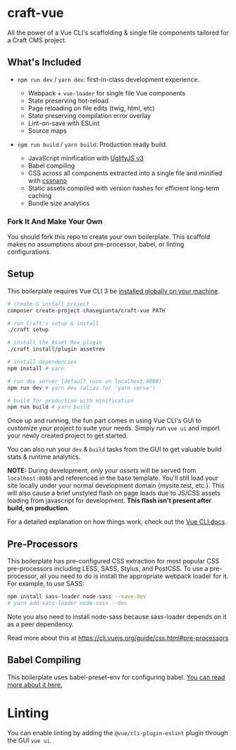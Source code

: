# craft-vue

All the power of a Vue CLI's scaffolding & single file components tailored for a Craft CMS project.

## What's Included

- `npm run dev` / `yarn dev`: first-in-class development experience.
  - Webpack + `vue-loader` for single file Vue components
  - State preserving hot-reload
  - Page reloading on file edits (twig, html, etc)
  - State preserving compilation error overlay
  - Lint-on-save with ESLint
  - Source maps

- `npm run build` / `yarn build`: Production ready build.
  - JavaScript minification with [UglifyJS v3](https://github.com/mishoo/UglifyJS2/tree/harmony)
  - Babel compiling
  - CSS across all components extracted into a single file and minified with [cssnano](https://github.com/ben-eb/cssnano)
  - Static assets compiled with version hashes for efficient long-term caching
  - Bundle size analytics

### Fork It And Make Your Own

You should fork this repo to create your own boilerplate. This scaffold makes no assumptions about pre-processor, babel, or linting configurations.

## Setup

This boilerplate requires Vue CLI 3 be [installed globally on your machine](https://cli.vuejs.org/guide/installation.html).



``` bash
# create & install project
composer create-project chasegiunta/craft-vue PATH

# run Craft's setup & install
./craft setup

# install the Asset Rev plugin
./craft install/plugin assetrev

# install dependencies
npm install # yarn

# run dev server (default runs on localhost:8080)
npm run dev # yarn dev (alias for 'yarn serve')

# build for production with minification
npm run build # yarn build
```

Once up and running, the fun part comes in using Vue CLI's GUI to customize your project to suite your needs. Simply run `vue ui` and import your newly created project to get started.

You can also run your `dev` & `build` tasks from the GUI to get valuable build stats & runtime analytics.

**NOTE:** During development, _only your assets_ will be served from `localhost:8080` and referenced in the base template. You'll still load your site locally under your normal development domain (mysite.test, etc.). This will also cause a brief unstyled flash on page loads due to JS/CSS assets loading from javascript for development. **This flash isn't present after build, on production**.

For a detailed explanation on how things work, check out the [Vue CLI docs](https://cli.vuejs.org/).


## Pre-Processors

This boilerplate has pre-configured CSS extraction for most popular CSS pre-processors including LESS, SASS, Stylus, and PostCSS. To use a pre-processor, all you need to do is install the appropriate webpack loader for it. For example, to use SASS:
``` bash
npm install sass-loader node-sass --save-dev
# yarn add sass-loader node-sass --dev
```
Note you also need to install node-sass because sass-loader depends on it as a peer dependency.

Read more about this at https://cli.vuejs.org/guide/css.html#pre-processors

## Babel Compiling
This boilerplate uses babel-preset-env for configuring babel. [You can read more about it here.](https://cli.vuejs.org/config/#babel)

# Linting
You can enable linting by adding the `@vue/cli-plugin-eslint` plugin through the GUI `vue ui`.